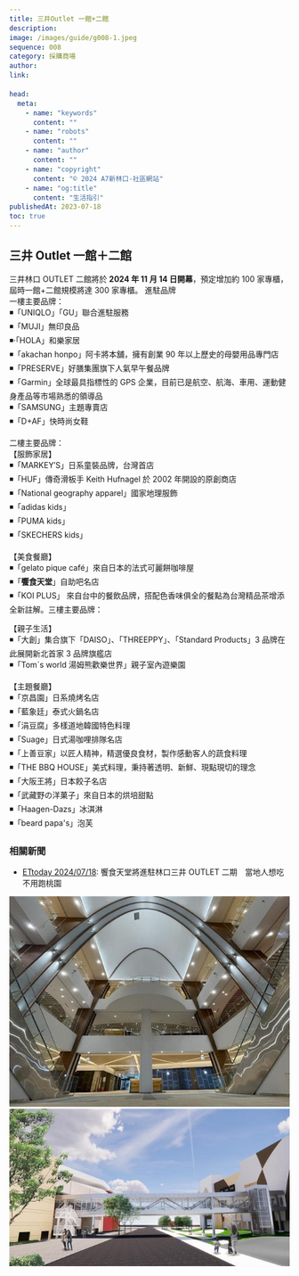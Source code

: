 ```yaml
---
title: 三井Outlet 一館+二館
description:
image: /images/guide/g008-1.jpeg
sequence: 008
category: 採購商場
author:
link:

head:
  meta:
    - name: "keywords"
      content: ""
    - name: "robots"
      content: ""
    - name: "author"
      content: ""
    - name: "copyright"
      content: "© 2024 A7新林口-社區網站"
    - name: "og:title"
      content: "生活指引"
publishedAt: 2023-07-18
toc: true
---
```


## 三井 Outlet 一館＋二館

三井林口 OUTLET 二館將於 **2024 年 11 月 14 日開幕**，預定增加約 100 家專櫃，屆時一館+二館規模將達 300 家專櫃。
進駐品牌  
一樓主要品牌：  
◾「UNIQLO」「GU」聯合進駐服務  
◾「MUJI」無印良品  
◾‧「HOLA」和樂家居  
◾「akachan honpo」阿卡將本舖，擁有創業 90 年以上歷史的母嬰用品專門店  
◾「PRESERVE」好膳集團旗下人氣早午餐品牌  
◾「Garmin」全球最具指標性的 GPS 企業，目前已是航空、航海、車用、運動健身產品等市場熟悉的領導品  
◾「SAMSUNG」主題專賣店  
◾「D+AF」快時尚女鞋

二樓主要品牌：  
【服飾家居】  
◾「MARKEY′S」日系童裝品牌，台灣首店  
◾「HUF」傳奇滑板手 Keith Hufnagel 於 2002 年開設的原創商店  
◾「National geography apparel」國家地理服飾  
◾「adidas kids」  
◾「PUMA kids」  
◾「SKECHERS kids」

【美食餐廳】  
◾「gelato pique café」來自日本的法式可麗餅咖啡屋  
◾「**饗食天堂**」自助吧名店  
◾「KOI PLUS」 來自台中的餐飲品牌，搭配色香味俱全的餐點為台灣精品茶增添全新註解。三樓主要品牌：

【親子生活】  
◾「大創」集合旗下「DAISO」、「THREEPPY」、「Standard Products」3 品牌在此展開新北首家 3 品牌旗艦店  
◾「Tom`s world 湯姆熊歡樂世界」親子室內遊樂園

【主題餐廳】  
◾「京昌園」日系燒烤名店  
◾「藍象廷」泰式火鍋名店  
◾「涓豆腐」多樣道地韓國特色料理  
◾「Suage」日式湯咖哩排隊名店  
◾「上善豆家」以匠人精神，精選優良食材，製作感動客人的蔬食料理  
◾「THE BBQ HOUSE」美式料理，秉持著透明、新鮮、現點現切的理念  
◾「大阪王將」日本餃子名店  
◾「武藏野の洋菓子」來自日本的烘培甜點  
◾「Haagen-Dazs」冰淇淋  
◾「beard papa's」泡芙

### 相關新聞

- <a href="https://travel.ettoday.net/amp/amp_news.php7?news_id=2780178&ref=mw&from=google.com">ETtoday 2024/07/18</a>: 饗食天堂將進駐林口三井 OUTLET 二期　當地人想吃不用跑桃園

![g008-1.jpeg](/images/guide/g008-1.jpeg)
![g008-2.jpeg](/images/guide/g008-2.jpeg)

